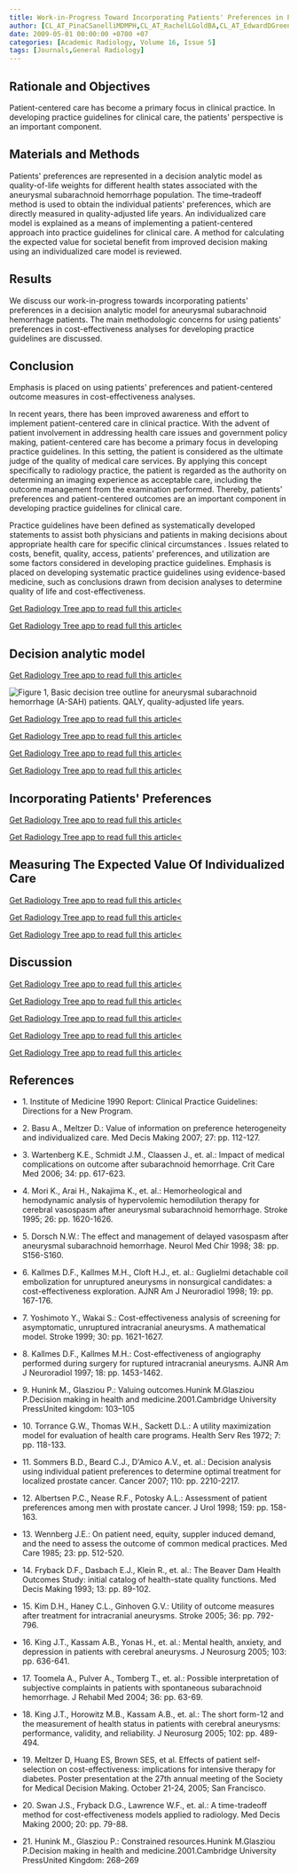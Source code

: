 ```yaml
---
title: Work-in-Progress Toward Incorporating Patients' Preferences in Practice Guidelines for Imaging Aneurysmal Subarachnoid Hemorrhage
author: [CL_AT_PinaCSanelliMDMPH,CL_AT_RachelLGoldBA,CL_AT_EdwardDGreenbergMD,CL_AT_MelissaBReichmanMD,CL_AT_IgorUgorecMD,CL_AT_AlanZSegalMD,CL_AT_MatthewFinkMD]
date: 2009-05-01 00:00:00 +0700 +07
categories: [Academic Radiology, Volume 16, Issue 5]
tags: [Journals,General Radiology]
---
```

## Rationale and Objectives

Patient-centered care has become a primary focus in clinical practice. In developing practice guidelines for clinical care, the patients' perspective is an important component.

## Materials and Methods

Patients' preferences are represented in a decision analytic model as quality-of-life weights for different health states associated with the aneurysmal subarachnoid hemorrhage population. The time–tradeoff method is used to obtain the individual patients' preferences, which are directly measured in quality-adjusted life years. An individualized care model is explained as a means of implementing a patient-centered approach into practice guidelines for clinical care. A method for calculating the expected value for societal benefit from improved decision making using an individualized care model is reviewed.

## Results

We discuss our work-in-progress towards incorporating patients' preferences in a decision analytic model for aneurysmal subarachnoid hemorrhage patients. The main methodologic concerns for using patients' preferences in cost-effectiveness analyses for developing practice guidelines are discussed.

## Conclusion

Emphasis is placed on using patients' preferences and patient-centered outcome measures in cost-effectiveness analyses.

In recent years, there has been improved awareness and effort to implement patient-centered care in clinical practice. With the advent of patient involvement in addressing health care issues and government policy making, patient-centered care has become a primary focus in developing practice guidelines. In this setting, the patient is considered as the ultimate judge of the quality of medical care services. By applying this concept specifically to radiology practice, the patient is regarded as the authority on determining an imaging experience as acceptable care, including the outcome management from the examination performed. Thereby, patients' preferences and patient-centered outcomes are an important component in developing practice guidelines for clinical care.

Practice guidelines have been defined as systematically developed statements to assist both physicians and patients in making decisions about appropriate health care for specific clinical circumstances . Issues related to costs, benefit, quality, access, patients' preferences, and utilization are some factors considered in developing practice guidelines. Emphasis is placed on developing systematic practice guidelines using evidence-based medicine, such as conclusions drawn from decision analyses to determine quality of life and cost-effectiveness.

[Get Radiology Tree app to read full this article<](https://clinicalpub.com/app)

[Get Radiology Tree app to read full this article<](https://clinicalpub.com/app)

## Decision analytic model

[Get Radiology Tree app to read full this article<](https://clinicalpub.com/app)

![Figure 1, Basic decision tree outline for aneurysmal subarachnoid hemorrhage (A-SAH) patients. QALY, quality-adjusted life years.](https://storage.googleapis.com/dl.dentistrykey.com/clinical/WorkinProgressTowardIncorporatingPatientsPreferencesinPracticeGuidelinesforImagingAneurysmalSubarachnoidHemorrhage/0_1s20S107663320900004X.jpg)

[Get Radiology Tree app to read full this article<](https://clinicalpub.com/app)

[Get Radiology Tree app to read full this article<](https://clinicalpub.com/app)

[Get Radiology Tree app to read full this article<](https://clinicalpub.com/app)

[Get Radiology Tree app to read full this article<](https://clinicalpub.com/app)

## Incorporating Patients' Preferences

[Get Radiology Tree app to read full this article<](https://clinicalpub.com/app)

[Get Radiology Tree app to read full this article<](https://clinicalpub.com/app)

## Measuring The Expected Value Of Individualized Care

[Get Radiology Tree app to read full this article<](https://clinicalpub.com/app)

[Get Radiology Tree app to read full this article<](https://clinicalpub.com/app)

[Get Radiology Tree app to read full this article<](https://clinicalpub.com/app)

## Discussion

[Get Radiology Tree app to read full this article<](https://clinicalpub.com/app)

[Get Radiology Tree app to read full this article<](https://clinicalpub.com/app)

[Get Radiology Tree app to read full this article<](https://clinicalpub.com/app)

[Get Radiology Tree app to read full this article<](https://clinicalpub.com/app)

[Get Radiology Tree app to read full this article<](https://clinicalpub.com/app)

## References

- 1\.  Institute of Medicine 1990 Report: Clinical Practice Guidelines: Directions for a New Program.


- 2\. Basu A., Meltzer D.: Value of information on preference heterogeneity and individualized care. Med Decis Making 2007; 27: pp. 112-127.


- 3\. Wartenberg K.E., Schmidt J.M., Claassen J., et. al.: Impact of medical complications on outcome after subarachnoid hemorrhage. Crit Care Med 2006; 34: pp. 617-623.


- 4\. Mori K., Arai H., Nakajima K., et. al.: Hemorheological and hemodynamic analysis of hypervolemic hemodilution therapy for cerebral vasospasm after aneurysmal subarachnoid hemorrhage. Stroke 1995; 26: pp. 1620-1626.


- 5\. Dorsch N.W.: The effect and management of delayed vasospasm after aneurysmal subarachnoid hemorrhage. Neurol Med Chir 1998; 38: pp. S156-S160.


- 6\. Kallmes D.F., Kallmes M.H., Cloft H.J., et. al.: Guglielmi detachable coil embolization for unruptured aneurysms in nonsurgical candidates: a cost-effectiveness exploration. AJNR Am J Neuroradiol 1998; 19: pp. 167-176.


- 7\. Yoshimoto Y., Wakai S.: Cost-effectiveness analysis of screening for asymptomatic, unruptured intracranial aneurysms. A mathematical model. Stroke 1999; 30: pp. 1621-1627.


- 8\. Kallmes D.F., Kallmes M.H.: Cost-effectiveness of angiography performed during surgery for ruptured intracranial aneurysms. AJNR Am J Neuroradiol 1997; 18: pp. 1453-1462.


- 9\. Hunink M., Glasziou P.: Valuing outcomes.Hunink M.Glasziou P.Decision making in health and medicine.2001.Cambridge University PressUnited kingdom: 103–105


- 10\. Torrance G.W., Thomas W.H., Sackett D.L.: A utility maximization model for evaluation of health care programs. Health Serv Res 1972; 7: pp. 118-133.


- 11\. Sommers B.D., Beard C.J., D'Amico A.V., et. al.: Decision analysis using individual patient preferences to determine optimal treatment for localized prostate cancer. Cancer 2007; 110: pp. 2210-2217.


- 12\. Albertsen P.C., Nease R.F., Potosky A.L.: Assessment of patient preferences among men with prostate cancer. J Urol 1998; 159: pp. 158-163.


- 13\. Wennberg J.E.: On patient need, equity, suppler induced demand, and the need to assess the outcome of common medical practices. Med Care 1985; 23: pp. 512-520.


- 14\. Fryback D.F., Dasbach E.J., Klein R., et. al.: The Beaver Dam Health Outcomes Study: initial catalog of health-state quality functions. Med Decis Making 1993; 13: pp. 89-102.


- 15\. Kim D.H., Haney C.L., Ginhoven G.V.: Utility of outcome measures after treatment for intracranial aneurysms. Stroke 2005; 36: pp. 792-796.


- 16\. King J.T., Kassam A.B., Yonas H., et. al.: Mental health, anxiety, and depression in patients with cerebral aneurysms. J Neurosurg 2005; 103: pp. 636-641.


- 17\. Toomela A., Pulver A., Tomberg T., et. al.: Possible interpretation of subjective complaints in patients with spontaneous subarachnoid hemorrhage. J Rehabil Med 2004; 36: pp. 63-69.


- 18\. King J.T., Horowitz M.B., Kassam A.B., et. al.: The short form-12 and the measurement of health status in patients with cerebral aneurysms: performance, validity, and reliability. J Neurosurg 2005; 102: pp. 489-494.


- 19\.  Meltzer D, Huang ES, Brown SES, et al. Effects of patient self-selection on cost-effectiveness: implications for intensive therapy for diabetes. Poster presentation at the 27th annual meeting of the Society for Medical Decision Making. October 21-24, 2005; San Francisco.


- 20\. Swan J.S., Fryback D.G., Lawrence W.F., et. al.: A time-tradeoff method for cost-effectiveness models applied to radiology. Med Decis Making 2000; 20: pp. 79-88.


- 21\. Hunink M., Glasziou P.: Constrained resources.Hunink M.Glasziou P.Decision making in health and medicine.2001.Cambridge University PressUnited Kingdom: 268–269